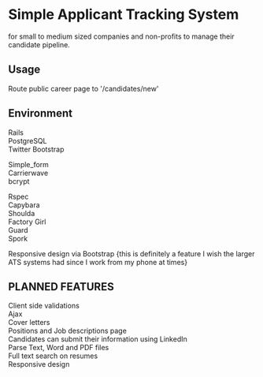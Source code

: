 # Simple Applicant Tracking System 

for small to medium sized companies and non-profits to manage their candidate pipeline.  

## Usage
Route public career page to '/candidates/new'  

## Environment
Rails  
PostgreSQL  
Twitter Bootstrap  

Simple_form  
Carrierwave  
bcrypt  

Rspec  
Capybara  
Shoulda  
Factory Girl  
Guard  
Spork  
  
Responsive design via Bootstrap {this is definitely a feature I wish the larger ATS systems had since I work from my phone at times}

## PLANNED FEATURES

Client side validations  
Ajax  
Cover letters  
Positions and Job descriptions page  
Candidates can submit their information using LinkedIn  
Parse Text, Word and PDF files  
Full text search on resumes  
Responsive design  


 
  